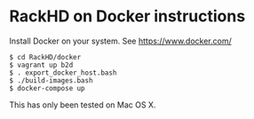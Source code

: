 # RackHD on Docker instructions

Install Docker on your system. See https://www.docker.com/

```
$ cd RackHD/docker
$ vagrant up b2d
$ . export_docker_host.bash
$ ./build-images.bash
$ docker-compose up
```

This has only been tested on Mac OS X.

